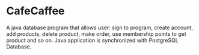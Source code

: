 # CafeCaffee
A java database program that allows user: sign to program, create account, add products, delete product, make order, use membership points to get product and so on. Java application is synchronized with PostgreSQL Database.
